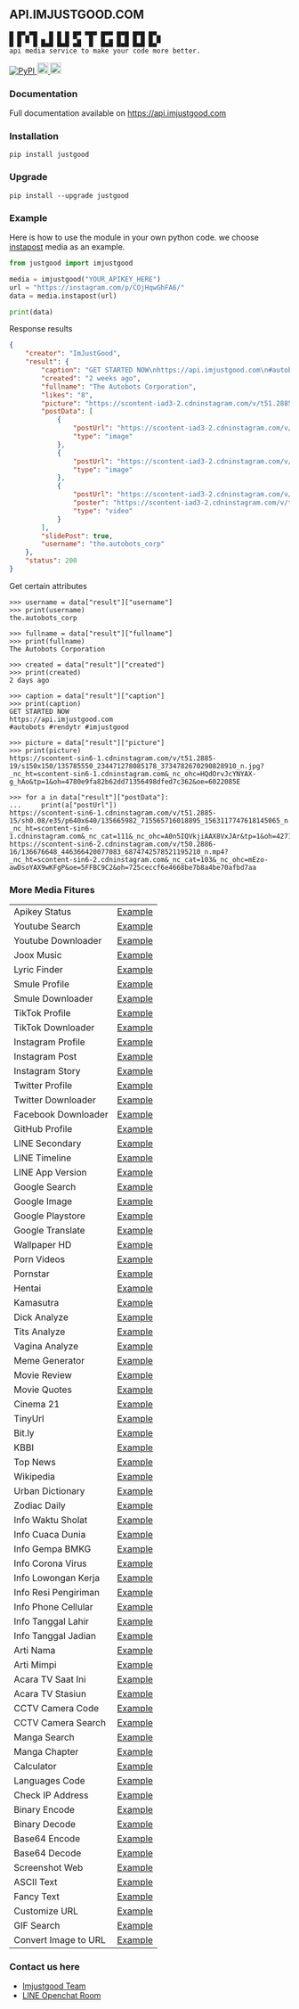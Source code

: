 ## API.IMJUSTGOOD.COM
```
█ █▀▄▀█   █ █ █ █▀ ▀█▀ █▀▀ █▀█ █▀█ █▀▄
█ █ ▀ █ █▄█ █▄█ ▄█  █  █▄█ █▄█ █▄█ █▄▀
api media service to make your code more better.
```
<p>
    <a href="http://pypi.org/project/justgood" rel="nofollow">
        <img alt="PyPI" src="https://img.shields.io/pypi/v/justgood?label=PyPI" style="max-width:100%;">
    </a>
    <a href="https://github.com/RendyTR/api.imjustgood.com" rel="nofollow">
        <img alt="Update" src="https://img.shields.io/github/last-commit/rendytr/api.imjustgood.com?color=red&label=Update" height="20" style="max-width:100%;">
    </a>
    <a href="https://github.com/RendyTR" rel="nofollow">
        <img alt="Views" src="https://komarev.com/ghpvc/?username=RendyTR&color=green&label=Views" height="20" style="max-width:100%;">
    </a>
</p>

### Documentation
Full documentation available on https://api.imjustgood.com

### Installation
```
pip install justgood
```

### Upgrade
```
pip install --upgrade justgood
```

### Example
Here is how to use the module in your own python code. we choose <a href="https://github.com/RendyTR/api.imjustgood.com/blob/main/Example/instapost.py">instapost</a> media as an example.
```python
from justgood import imjustgood

media = imjustgood("YOUR_APIKEY_HERE")
url = "https://instagram.com/p/COjHqwGhFA6/"
data = media.instapost(url)

print(data)
```

Response results
```json
{
    "creator": "ImJustGood", 
    "result": {
        "caption": "GET STARTED NOW\nhttps://api.imjustgood.com\n#autobots #rendytr #imjustgood", 
        "created": "2 weeks ago", 
        "fullname": "The Autobots Corporation", 
        "likes": "8",
        "picture": "https://scontent-iad3-2.cdninstagram.com/v/t51.2885-19/s150x150/156716508_792361228290684_2737571466878743960_n.jpg?tp=1&_nc_ht=scontent-iad3-2.cdninstagram.com&_nc_ohc=rpY8_az5H7gAX-ixW8W&edm=AP_V10EBAAAA&ccb=7-4&oh=660db30b81c81cf4eb6904c4937aa066&oe=60B73467&_nc_sid=4f375e", 
        "postData": [
            {
                "postUrl": "https://scontent-iad3-2.cdninstagram.com/v/t51.2885-15/e35/p1080x1080/182551939_1505660729785431_4872170436067358847_n.jpg?tp=1&_nc_ht=scontent-iad3-2.cdninstagram.com&_nc_cat=103&_nc_ohc=4hwRibBJhRsAX-elcAw&edm=AP_V10EBAAAA&ccb=7-4&oh=d64890598377516a254a6d8bf5bdad41&oe=60B680F5&_nc_sid=4f375e", 
                "type": "image"
            }, 
            {
                "postUrl": "https://scontent-iad3-2.cdninstagram.com/v/t51.2885-15/e35/p1080x1080/182772702_212190447098888_3451476763231220039_n.jpg?tp=1&_nc_ht=scontent-iad3-2.cdninstagram.com&_nc_cat=108&_nc_ohc=nacAdgapPioAX9oO99M&edm=AP_V10EBAAAA&ccb=7-4&oh=b605fbc309664405b8d1d936fe9b30ce&oe=60B6E2F7&_nc_sid=4f375e", 
                "type": "image"
            }, 
            {
                "postUrl": "https://scontent-iad3-2.cdninstagram.com/v/t50.2886-16/183065958_515613456128123_180962327655226030_n.mp4?_nc_ht=scontent-iad3-2.cdninstagram.com&_nc_cat=111&_nc_ohc=HqRjnESsF-cAX8o4AeL&edm=AP_V10EBAAAA&ccb=7-4&oe=60B25D7F&oh=ce2f464d4ef43106620b6bf68f443b99&_nc_sid=4f375e", 
                "poster": "https://scontent-iad3-2.cdninstagram.com/v/t51.2885-15/e35/182468569_529144071448455_8659487135953051116_n.jpg?tp=1&_nc_ht=scontent-iad3-2.cdninstagram.com&_nc_cat=103&_nc_ohc=UT35RAAdxOIAX8MGqk9&edm=AP_V10EBAAAA&ccb=7-4&oh=9370c6ee9c9a32123800ddb5492aa37d&oe=60B2A563&_nc_sid=4f375e", 
                "type": "video"
            }
        ], 
        "slidePost": true, 
        "username": "the.autobots_corp"
    }, 
    "status": 200
}
```

Get certain attributes
```
>>> username = data["result"]["username"]
>>> print(username)
the.autobots_corp

>>> fullname = data["result"]["fullname"]
>>> print(fullname)
The Autobots Corporation

>>> created = data["result"]["created"]
>>> print(created)
2 days ago

>>> caption = data["result"]["caption"]
>>> print(caption)
GET STARTED NOW
https://api.imjustgood.com
#autobots #rendytr #imjustgood

>>> picture = data["result"]["picture"]
>>> print(picture)
https://scontent-sin6-1.cdninstagram.com/v/t51.2885-19/s150x150/135785550_234471278085178_3734782670290828910_n.jpg?_nc_ht=scontent-sin6-1.cdninstagram.com&_nc_ohc=HQdOrvJcYNYAX-g_hAo&tp=1&oh=4780e9fa82b62dd71356498dfed7c362&oe=6022085E

>>> for a in data["result"]["postData"]:
...     print(a["postUrl"])
https://scontent-sin6-1.cdninstagram.com/v/t51.2885-15/sh0.08/e35/p640x640/135665982_715565716018895_1563117747618145065_n.jpg?_nc_ht=scontent-sin6-1.cdninstagram.com&_nc_cat=111&_nc_ohc=A0n5IQVkjiAAX8VxJAr&tp=1&oh=427134cb92b3ce8ed9179dab92482ad2&oe=60232E2A
https://scontent-sin6-2.cdninstagram.com/v/t50.2886-16/136676648_446366420077083_6874742578521195210_n.mp4?_nc_ht=scontent-sin6-2.cdninstagram.com&_nc_cat=103&_nc_ohc=mEzo-awDsoYAX9wKFgP&oe=5FFBC9C2&oh=725ceccf6e4668be7b8a4be70afbd7aa
```

### More Media Fitures
<table>
    <tbody>
        <tr>
            <td>Apikey Status</td>
            <td><a href="https://github.com/RendyTR/api.imjustgood.com/blob/main/Example/apikey_status.py">Example</a></td>
        </tr>
        <tr>
            <td>Youtube Search</td>
            <td><a href="https://github.com/RendyTR/api.imjustgood.com/blob/main/Example/youtube.py">Example</a></td>
        </tr>
        <tr>
            <td>Youtube Downloader</td>
            <td><a href="https://github.com/RendyTR/api.imjustgood.com/blob/main/Example/youtubedl.py">Example</a></td>
        </tr>
        <tr>
            <td>Joox Music</td>
            <td><a href="https://github.com/RendyTR/api.imjustgood.com/blob/main/Example/joox.py">Example</a></td>
        </tr>
        <tr>
            <td>Lyric Finder</td>
            <td><a href="https://github.com/RendyTR/api.imjustgood.com/blob/main/Example/lyric.py">Example</a></td>
        </tr>
        <tr>
            <td>Smule Profile</td>
            <td><a href="https://github.com/RendyTR/api.imjustgood.com/blob/main/Example/smule.py">Example</a></td>
        </tr>
        <tr>
            <td>Smule Downloader</td>
            <td><a href="https://github.com/RendyTR/api.imjustgood.com/blob/main/Example/smuledl.py">Example</a></td>
        </tr>
        <tr>
            <td>TikTok Profile</td>
            <td><a href="https://github.com/RendyTR/api.imjustgood.com/blob/main/Example/tiktok.py">Example</a></td>
        </tr>
        <tr>
            <td>TikTok Downloader</td>
            <td><a href="https://github.com/RendyTR/api.imjustgood.com/blob/main/Example/tiktokdl.py">Example</a></td>
        </tr>
        <tr>
            <td>Instagram Profile</td>
            <td><a href="https://github.com/RendyTR/api.imjustgood.com/blob/main/Example/instagram.py">Example</a></td>
        </tr>
        <tr>
            <td>Instagram Post</td>
            <td><a href="https://github.com/RendyTR/api.imjustgood.com/blob/main/Example/instapost.py">Example</a></td>
        </tr>
        <tr>
            <td>Instagram Story</td>
            <td><a href="https://github.com/RendyTR/api.imjustgood.com/blob/main/Example/instastory.py">Example</a></td>
        </tr>
        <tr>
            <td>Twitter Profile</td>
            <td><a href="https://github.com/RendyTR/api.imjustgood.com/blob/main/Example/twitter.py">Example</a></td>
        </tr>
        <tr>
            <td>Twitter Downloader</td>
            <td><a href="https://github.com/RendyTR/api.imjustgood.com/blob/main/Example/twitterdl.py">Example</a></td>
        </tr>
        <tr>
            <td>Facebook Downloader</td>
            <td><a href="https://github.com/RendyTR/api.imjustgood.com/blob/main/Example/facebookdl.py">Example</a></td>
        </tr>
        <tr>
            <td>GitHub Profile</td>
            <td><a href="https://github.com/RendyTR/api.imjustgood.com/blob/main/Example/github.py">Example</a></td>
        </tr>
        <tr>
            <td>LINE Secondary</td>
            <td><a href="https://github.com/RendyTR/api.imjustgood.com/blob/main/Example/line_secondary.py">Example</a></td>
        </tr>
        <tr>
            <td>LINE Timeline</td>
            <td><a href="https://github.com/RendyTR/api.imjustgood.com/blob/main/Example/line_timeline.py">Example</a></td>
        </tr>
        <tr>
            <td>LINE App Version</td>
            <td><a href="https://github.com/RendyTR/api.imjustgood.com/blob/main/Example/line_version.py">Example</a></td>
        </tr>
        <tr>
            <td>Google Search</td>
            <td><a href="https://github.com/RendyTR/api.imjustgood.com/blob/main/Example/google_search.py">Example</a></td>
        </tr>
        <tr>
            <td>Google Image</td>
            <td><a href="https://github.com/RendyTR/api.imjustgood.com/blob/main/Example/images.py">Example</a></td>
        </tr>
        <tr>
            <td>Google Playstore</td>
            <td><a href="https://github.com/RendyTR/api.imjustgood.com/blob/main/Example/playstore.py">Example</a></td>
        </tr>
        <tr>
            <td>Google Translate</td>
            <td><a href="https://github.com/RendyTR/api.imjustgood.com/blob/main/Example/translate.py">Example</a></td>
        </tr>
        <tr>
            <td>Wallpaper HD</td>
            <td><a href="https://github.com/RendyTR/api.imjustgood.com/blob/main/Example/wallpaper.py">Example</a></td>
        </tr>
        <tr>
            <td>Porn Videos</td>
            <td><a href="https://github.com/RendyTR/api.imjustgood.com/blob/main/Example/porn.py">Example</a></td>
        </tr>
        <tr>
            <td>Pornstar</td>
            <td><a href="https://github.com/RendyTR/api.imjustgood.com/blob/main/Example/pornstar.py">Example</a></td>
        </tr>
        <tr>
            <td>Hentai</td>
            <td><a href="https://github.com/RendyTR/api.imjustgood.com/blob/main/Example/hentai.py">Example</a></td>
        </tr>
        <tr>
            <td>Kamasutra</td>
            <td><a href="https://github.com/RendyTR/api.imjustgood.com/blob/main/Example/kamasutra.py">Example</a></td>
        </tr>
        <tr>
            <td>Dick Analyze</td>
            <td><a href="https://github.com/RendyTR/api.imjustgood.com/blob/main/Example/dick.py">Example</a></td>
        </tr>
        <tr>
            <td>Tits Analyze</td>
            <td><a href="https://github.com/RendyTR/api.imjustgood.com/blob/main/Example/tits.py">Example</a></td>
        </tr>
        <tr>
            <td>Vagina Analyze</td>
            <td><a href="https://github.com/RendyTR/api.imjustgood.com/blob/main/Example/vagina.py">Example</a></td>
        </tr>
        <tr>
            <td>Meme Generator</td>
            <td><a href="https://github.com/RendyTR/api.imjustgood.com/blob/main/Example/meme.py">Example</a></td>
        </tr>
        <tr>
            <td>Movie Review</td>
            <td><a href="https://github.com/RendyTR/api.imjustgood.com/blob/main/Example/movie.py">Example</a></td>
        </tr>
        <tr>
            <td>Movie Quotes</td>
            <td><a href="https://github.com/RendyTR/api.imjustgood.com/blob/main/Example/movie_quotes.py">Example</a></td>
        </tr>
        <tr>
            <td>Cinema 21</td>
            <td><a href="https://github.com/RendyTR/api.imjustgood.com/blob/main/Example/cinema.py">Example</a></td>
        </tr>
        <tr>
            <td>TinyUrl</td>
            <td><a href="https://github.com/RendyTR/api.imjustgood.com/blob/main/Example/tinyurl.py">Example</a></td>
        </tr>
        <tr>
            <td>Bit.ly</td>
            <td><a href="https://github.com/RendyTR/api.imjustgood.com/blob/main/Example/bitly.py">Example</a></td>
        </tr>
        <tr>
            <td>KBBI</td>
            <td><a href="https://github.com/RendyTR/api.imjustgood.com/blob/main/Example/kbbi.py">Example</a></td>
        </tr>
        <tr>
            <td>Top News</td>
            <td><a href="https://github.com/RendyTR/api.imjustgood.com/blob/main/Example/topnews.py">Example</a></td>
        </tr>
        <tr>
            <td>Wikipedia</td>
            <td><a href="https://github.com/RendyTR/api.imjustgood.com/blob/main/Example/wikipedia.py">Example</a></td>
        </tr>
        <tr>
            <td>Urban Dictionary</td>
            <td><a href="https://github.com/RendyTR/api.imjustgood.com/blob/main/Example/urban.py">Example</a></td>
        </tr>
        <tr>
            <td>Zodiac Daily</td>
            <td><a href="https://github.com/RendyTR/api.imjustgood.com/blob/main/Example/zodiac.py">Example</a></td>
        </tr>
        <tr>
            <td>Info Waktu Sholat</td>
            <td><a href="https://github.com/RendyTR/api.imjustgood.com/blob/main/Example/adzan.py">Example</a></td>
        </tr>
        <tr>
            <td>Info Cuaca Dunia</td>
            <td><a href="https://github.com/RendyTR/api.imjustgood.com/blob/main/Example/cuaca.py">Example</a></td>
        </tr>
        <tr>
            <td>Info Gempa BMKG</td>
            <td><a href="https://github.com/RendyTR/api.imjustgood.com/blob/main/Example/bmkg.py">Example</a></td>
        </tr>
        <tr>
            <td>Info Corona Virus</td>
            <td><a href="https://github.com/RendyTR/api.imjustgood.com/blob/main/Example/corona.py">Example</a></td>
        </tr>
        <tr>
            <td>Info Lowongan Kerja</td>
            <td><a href="https://github.com/RendyTR/api.imjustgood.com/blob/main/Example/karir.py">Example</a></td>
        </tr>
        <tr>
            <td>Info Resi Pengiriman</td>
            <td><a href="https://github.com/RendyTR/api.imjustgood.com/blob/main/Example/resi.py">Example</a></td>
        </tr>
        <tr>
            <td>Info Phone Cellular</td>
            <td><a href="https://github.com/RendyTR/api.imjustgood.com/blob/main/Example/cellular.py">Example</a></td>
        </tr>
        <tr>
            <td>Info Tanggal Lahir</td>
            <td><a href="https://github.com/RendyTR/api.imjustgood.com/blob/main/Example/lahir.py">Example</a></td>
        </tr>
        <tr>
            <td>Info Tanggal Jadian</td>
            <td><a href="https://github.com/RendyTR/api.imjustgood.com/blob/main/Example/jadian.py">Example</a></td>
        </tr>
        <tr>
            <td>Arti Nama</td>
            <td><a href="https://github.com/RendyTR/api.imjustgood.com/blob/main/Example/nama.py">Example</a></td>
        </tr>
        <tr>
            <td>Arti Mimpi</td>
            <td><a href="https://github.com/RendyTR/api.imjustgood.com/blob/main/Example/mimpi.py">Example</a></td>
        </tr>
        <tr>
            <td>Acara TV Saat Ini</td>
            <td><a href="https://github.com/RendyTR/api.imjustgood.com/blob/main/Example/acaratv.py">Example</a></td>
        </tr>
        <tr>
            <td>Acara TV Stasiun</td>
            <td><a href="https://github.com/RendyTR/api.imjustgood.com/blob/main/Example/acaratv_channel.py">Example</a></td>
        </tr>
        <tr>
            <td>CCTV Camera Code</td>
            <td><a href="https://github.com/RendyTR/api.imjustgood.com/blob/main/Example/cctv_code.py">Example</a></td>
        </tr>
        <tr>
            <td>CCTV Camera Search</td>
            <td><a href="https://github.com/RendyTR/api.imjustgood.com/blob/main/Example/cctv_search.py">Example</a></td>
        </tr>
        <tr>
            <td>Manga Search</td>
            <td><a href="https://github.com/RendyTR/api.imjustgood.com/blob/main/Example/manga_search.py">Example</a></td>
        </tr>
        <tr>
            <td>Manga Chapter</td>
            <td><a href="https://github.com/RendyTR/api.imjustgood.com/blob/main/Example/manga_chapter.py">Example</a></td>
        </tr>
        <tr>
            <td>Calculator</td>
            <td><a href="https://github.com/RendyTR/api.imjustgood.com/blob/main/Example/calc.py">Example</a></td>
        </tr>
        <tr>
            <td>Languages Code</td>
            <td><a href="https://github.com/RendyTR/api.imjustgood.com/blob/main/Example/langcode.py">Example</a></td>
        </tr>
        <tr>
            <td>Check IP Address</td>
            <td><a href="https://github.com/RendyTR/api.imjustgood.com/blob/main/Example/check_ip.py">Example</a></td>
        </tr>
        <tr>
            <td>Binary Encode</td>
            <td><a href="https://github.com/RendyTR/api.imjustgood.com/blob/main/Example/binary_encode.py">Example</a></td>
        </tr>
        <tr>
            <td>Binary Decode</td>
            <td><a href="https://github.com/RendyTR/api.imjustgood.com/blob/main/Example/binary_decode.py">Example</a></td>
        </tr>
        <tr>
            <td>Base64 Encode</td>
            <td><a href="https://github.com/RendyTR/api.imjustgood.com/blob/main/Example/b64encode.py">Example</a></td>
        </tr>
        <tr>
            <td>Base64 Decode</td>
            <td><a href="https://github.com/RendyTR/api.imjustgood.com/blob/main/Example/b64decode.py">Example</a></td>
        </tr>
        <tr>
            <td>Screenshot Web</td>
            <td><a href="https://github.com/RendyTR/api.imjustgood.com/blob/main/Example/screenshot.py">Example</a></td>
        </tr>
        <tr>
            <td>ASCII Text</td>
            <td><a href="https://github.com/RendyTR/api.imjustgood.com/blob/main/Example/ascii.py">Example</a></td>
        </tr>
        <tr>
            <td>Fancy Text</td>
            <td><a href="https://github.com/RendyTR/api.imjustgood.com/blob/main/Example/fancy.py">Example</a></td>
        </tr>
        <tr>
            <td>Customize URL</td>
            <td><a href="https://github.com/RendyTR/api.imjustgood.com/blob/main/Example/customlink.py">Example</a></td>
        </tr>
        <tr>
            <td>GIF Search</td>
            <td><a href="https://github.com/RendyTR/api.imjustgood.com/blob/main/Example/gif.py">Example</a></td>
        </tr>
        <tr>
            <td>Convert Image to URL</td>
            <td><a href="https://github.com/RendyTR/api.imjustgood.com/blob/main/Example/convert-image.py">Example</a></td>
        </tr>
    </tbody>
</table>

### Contact us here
* <a href="https://imjustgood.com/team">Imjustgood Team</a>
* <a href="https://bit.ly/2K5Lbx4">LINE Openchat Room</a>
